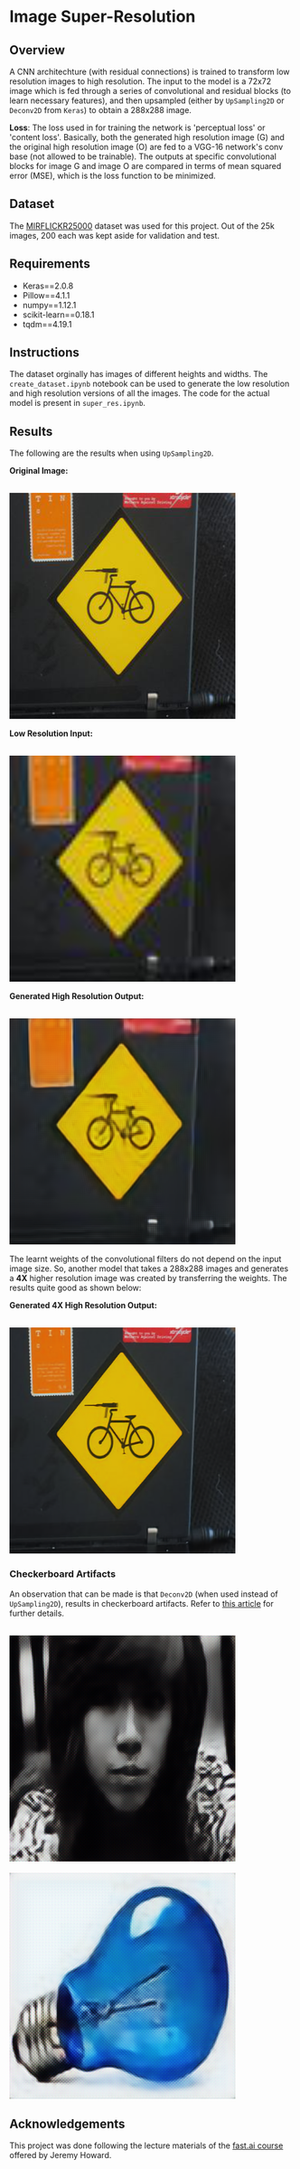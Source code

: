 # Image Super-Resolution
## Overview
A CNN architechture (with residual connections) is trained to transform low resolution images to high resolution. The input to the model is a 72x72 image which is fed through a series of convolutional and residual blocks (to learn necessary features), and then upsampled (either by `UpSampling2D` or `Deconv2D` from `Keras`) to obtain a 288x288 image. 

__Loss__: The loss used in for training the network is 'perceptual loss' or 'content loss'. Basically, both the generated high resolution image (G) and the original high resolution image (O) are fed to a VGG-16 network's conv base (not allowed to be trainable). The outputs at specific convolutional blocks for image G and image O are compared in terms of mean squared error (MSE), which is the loss function to be minimized. 

## Dataset
The [MIRFLICKR25000](http://press.liacs.nl/mirflickr/) dataset was used for this project. Out of the 25k images, 200 each was kept aside for validation and test. 

## Requirements
- Keras==2.0.8
- Pillow==4.1.1
- numpy==1.12.1
- scikit-learn==0.18.1
- tqdm==4.19.1

## Instructions
The dataset orginally has images of different heights and widths. The `create_dataset.ipynb` notebook can be used to generate the low resolution and high resolution versions of all the images. The code for the actual model is present in `super_res.ipynb`.

## Results
The following are the results when using `UpSampling2D`.

__Original Image:__

<br>
<img src="images/results/upsampling/hr288x288.jpg" width="400"/>
<br>

__Low Resolution Input:__

<br>
<img src="images/results/upsampling/lr72x72.jpg" width="400"/>
<br>

__Generated High Resolution Output:__

<br>
<img src="images/results/upsampling/gen_hr288x288.jpg" width="400"/>
<br>


The learnt weights of the convolutional filters do not depend on the input image size. So, another model that takes a 288x288 images and generates a __4X__ higher resolution image was created by transferring the weights. The results quite good as shown below: 

__Generated 4X High Resolution Output:__

<br>
<img src="images/results/upsampling/gen_hr1152x1152.jpg" width="400"/>
<br>

### Checkerboard Artifacts
An observation that can be made is that `Deconv2D` (when used instead of `UpSampling2D`), results in checkerboard artifacts. Refer to [this article](https://distill.pub/2016/deconv-checkerboard/) for further details.

<br>
<img src="images/results/checkerboard/gen_hr288x288_checker_box_1.jpg" width="400"/>
<br>

<br>
<img src="images/results/checkerboard/gen_hr288x288_checker_box_2.jpg" width="400"/>
<br>

## Acknowledgements
This project was done following the lecture materials of the [fast.ai course](http://course.fast.ai/lessons/lesson9.html) offered by Jeremy Howard.
